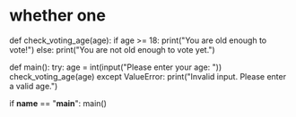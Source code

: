 # whether one
def check_voting_age(age):
    if age >= 18:
        print("You are old enough to vote!")
    else:
        print("You are not old enough to vote yet.")

def main():
    try:
        age = int(input("Please enter your age: "))
        check_voting_age(age)
    except ValueError:
        print("Invalid input. Please enter a valid age.")

if __name__ == "__main__":
    main()
